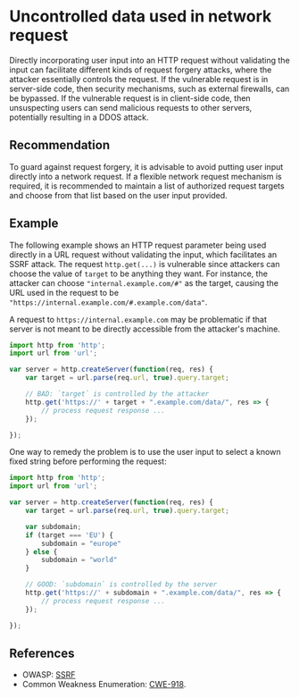 # Uncontrolled data used in network request
Directly incorporating user input into an HTTP request without validating the input can facilitate different kinds of request forgery attacks, where the attacker essentially controls the request. If the vulnerable request is in server-side code, then security mechanisms, such as external firewalls, can be bypassed. If the vulnerable request is in client-side code, then unsuspecting users can send malicious requests to other servers, potentially resulting in a DDOS attack.


## Recommendation
To guard against request forgery, it is advisable to avoid putting user input directly into a network request. If a flexible network request mechanism is required, it is recommended to maintain a list of authorized request targets and choose from that list based on the user input provided.


## Example
The following example shows an HTTP request parameter being used directly in a URL request without validating the input, which facilitates an SSRF attack. The request `http.get(...)` is vulnerable since attackers can choose the value of `target` to be anything they want. For instance, the attacker can choose `"internal.example.com/#"` as the target, causing the URL used in the request to be `"https://internal.example.com/#.example.com/data"`.

A request to `https://internal.example.com` may be problematic if that server is not meant to be directly accessible from the attacker's machine.


```javascript
import http from 'http';
import url from 'url';

var server = http.createServer(function(req, res) {
    var target = url.parse(req.url, true).query.target;

    // BAD: `target` is controlled by the attacker
    http.get('https://' + target + ".example.com/data/", res => {
        // process request response ...
    });

});

```
One way to remedy the problem is to use the user input to select a known fixed string before performing the request:


```javascript
import http from 'http';
import url from 'url';

var server = http.createServer(function(req, res) {
    var target = url.parse(req.url, true).query.target;

    var subdomain;
    if (target === 'EU') {
        subdomain = "europe"
    } else {
        subdomain = "world"
    }

    // GOOD: `subdomain` is controlled by the server
    http.get('https://' + subdomain + ".example.com/data/", res => {
        // process request response ...
    });

});

```

## References
* OWASP: [SSRF](https://www.owasp.org/index.php/Server_Side_Request_Forgery)
* Common Weakness Enumeration: [CWE-918](https://cwe.mitre.org/data/definitions/918.html).
